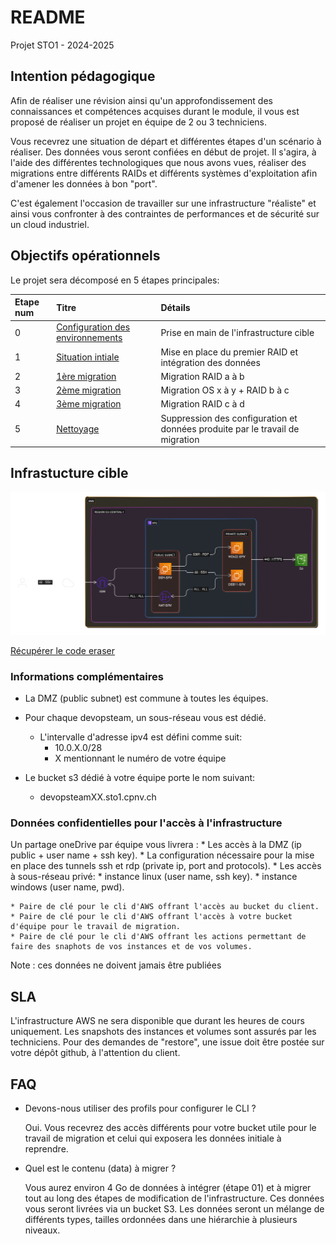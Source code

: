 # README

Projet STO1 - 2024-2025

## Intention pédagogique

Afin de réaliser une révision ainsi qu'un approfondissement des connaissances et compétences acquises durant le module, il vous est proposé de réaliser un projet en équipe de 2 ou 3 techniciens.

Vous recevrez une situation de départ et différentes étapes d'un scénario à réaliser. Des données vous seront confiées en début de projet. Il s'agira, à l'aide des différentes technologiques que nous avons vues, réaliser des migrations entre différents RAIDs et différents systèmes d'exploitation afin d'amener les données à bon "port".

C'est également l'occasion de travailler sur une infrastructure "réaliste" et ainsi vous confronter à des contraintes de performances et de sécurité sur un cloud industriel.

## Objectifs opérationnels

Le projet sera décomposé en 5 étapes principales:

|Etape num|Titre                           |Détails|
|:--      |:--                             |:--    |
|0        |[Configuration des environnements](./Etape00_ConfigurationEnvironnement.md)|Prise en main de l'infrastructure cible|
|1        |[Situation intiale](./Etape01_SituationInitiale.md)          |Mise en place du premier RAID et intégration des données       |
|2        |[1ère migration](./Etape02_1ereMigration.md)                 |Migration RAID a à b       |
|3        |[2ème migration](./Etape03_2emeMigration.md)                 |Migration OS x à y + RAID b à c       |
|4        |[3ème migration](./Etape04_3emeMigration.md)                 |Migration RAID c à d       |
|5        |[Nettoyage](./Etape05_Nettoyage.md)                          |Suppression des configuration et données produite par le travail de migration|

## Infrastucture cible

![InfraCible](./appendices/diagram-export-09-10-2024-20_45_28.svg)

[Récupérer le code eraser](./appendices/eraser.zip)


### Informations complémentaires

* La DMZ (public subnet) est commune à toutes les équipes.
* Pour chaque devopsteam, un sous-réseau vous est dédié.
    * L'intervalle d'adresse ipv4 est défini comme suit:
        * 10.0.X.0/28
        * X mentionnant le numéro de votre équipe

* Le bucket s3 dédié à votre équipe porte le nom suivant:
    * devopsteamXX.sto1.cpnv.ch

### Données confidentielles pour l'accès à l'infrastructure

Un partage oneDrive par équipe vous livrera : 
    * Les accès à la DMZ (ip public + user name + ssh key).
    * La configuration nécessaire pour la mise en place des tunnels ssh et rdp (private ip, port and protocols).
    * Les accès à sous-réseau privé:
      * instance linux (user name, ssh key).
      * instance windows (user name, pwd).

    * Paire de clé pour le cli d'AWS offrant l'accès au bucket du client.
    * Paire de clé pour le cli d'AWS offrant l'accès à votre bucket d'équipe pour le travail de migration.
    * Paire de clé pour le cli d'AWS offrant les actions permettant de faire des snaphots de vos instances et de vos volumes.

Note : ces données ne doivent jamais être publiées


## SLA
L'infrastructure AWS ne sera disponible que durant les heures de cours uniquement.
Les snapshots des instances et volumes sont assurés par les techniciens.
Pour des demandes de "restore", une issue doit être postée sur votre dépôt github, à l'attention du client.

## FAQ

* Devons-nous utiliser des profils pour configurer le CLI ?

    Oui. Vous recevrez des accès différents pour votre bucket utile pour le travail de migration et celui qui exposera les données initiale à reprendre.

* Quel est le contenu (data) à migrer ?

    Vous aurez environ 4 Go de données à intégrer (étape 01) et à migrer tout au long des étapes de modification de l'infrastructure.
    Ces données vous seront livrées via un bucket S3.
    Les données seront un mélange de différents types, tailles ordonnées dans une hiérarchie à plusieurs niveaux.

